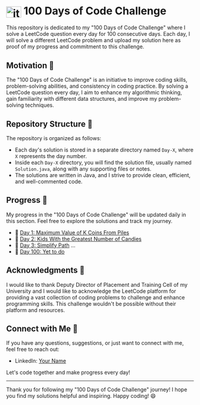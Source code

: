 # <a href="https://www.leetcode.com/itsguneetsingh" target="blank"> <img align="center" src="https://raw.githubusercontent.com/rahuldkjain/github-profile-readme-generator/master/src/images/icons/Social/leet-code.svg" alt="itsguneetsingh" height="30" width="40" /></a>  100 Days of Code Challenge

This repository is dedicated to my "100 Days of Code Challenge" where I solve a LeetCode question every day for 100 consecutive days. Each day, I will solve a different LeetCode problem and upload my solution here as proof of my progress and commitment to this challenge.

## Motivation 🚀

The "100 Days of Code Challenge" is an initiative to improve coding skills, problem-solving abilities, and consistency in coding practice. By solving a LeetCode question every day, I aim to enhance my algorithmic thinking, gain familiarity with different data structures, and improve my problem-solving techniques.

## Repository Structure 📂

The repository is organized as follows:

- Each day's solution is stored in a separate directory named `Day-X`, where `X` represents the day number.
- Inside each `Day-X` directory, you will find the solution file, usually named `Solution.java`, along with any supporting files or notes.
- The solutions are written in Java, and I strive to provide clean, efficient, and well-commented code.

## Progress 📅

My progress in the "100 Days of Code Challenge" will be updated daily in this section. Feel free to explore the solutions and track my journey.

- 📅 [Day 1: Maximum Value of K Coins From Piles](Day-1/)
- 📅 [Day 2: Kids With the Greatest Number of Candies](Day-2/)
- 📅 [Day 3: Simplify Path](Day-3/)
...
- 📅 [Day 100: Yet to do](Day-100/)

## Acknowledgments 🙏

I would like to thank Deputy Director of Placement and Training Cell of my University and I would like to acknowledge the LeetCode platform for providing a vast collection of coding problems to challenge and enhance programming skills. This challenge wouldn't be possible without their platform and resources.

## Connect with Me 🤝

If you have any questions, suggestions, or just want to connect with me, feel free to reach out:

- LinkedIn: [Your Name](https://www.linkedin.com/in/itsguneetsingh)

Let's code together and make progress every day!

---

Thank you for following my "100 Days of Code Challenge" journey! I hope you find my solutions helpful and inspiring. Happy coding! 😄
